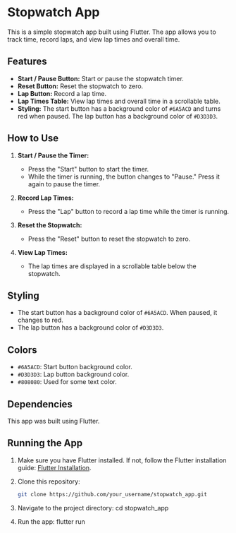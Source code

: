 # Stopwatch App

This is a simple stopwatch app built using Flutter. The app allows you to track time, record laps, and view lap times and overall time.

## Features

- **Start / Pause Button:** Start or pause the stopwatch timer.
- **Reset Button:** Reset the stopwatch to zero.
- **Lap Button:** Record a lap time.
- **Lap Times Table:** View lap times and overall time in a scrollable table.
- **Styling:** The start button has a background color of `#6A5ACD` and turns red when paused. The lap button has a background color of `#D3D3D3`.

## How to Use

1. **Start / Pause the Timer:**

   - Press the "Start" button to start the timer.
   - While the timer is running, the button changes to "Pause." Press it again to pause the timer.

2. **Record Lap Times:**

   - Press the "Lap" button to record a lap time while the timer is running.

3. **Reset the Stopwatch:**

   - Press the "Reset" button to reset the stopwatch to zero.

4. **View Lap Times:**
   - The lap times are displayed in a scrollable table below the stopwatch.

## Styling

- The start button has a background color of `#6A5ACD`. When paused, it changes to red.
- The lap button has a background color of `#D3D3D3`.

## Colors

- `#6A5ACD`: Start button background color.
- `#D3D3D3`: Lap button background color.
- `#808080`: Used for some text color.

## Dependencies

This app was built using Flutter.

## Running the App

1. Make sure you have Flutter installed. If not, follow the Flutter installation guide: [Flutter Installation](https://flutter.dev/docs/get-started/install).

2. Clone this repository:

   ```bash
   git clone https://github.com/your_username/stopwatch_app.git

   ```

3. Navigate to the project directory:
   cd stopwatch_app

4. Run the app:
   flutter run
